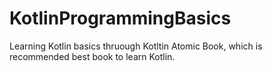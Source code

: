 # KotlinProgrammingBasics
Learning Kotlin basics thruough Kotltin Atomic Book, which is recommended best book to learn Kotlin.
